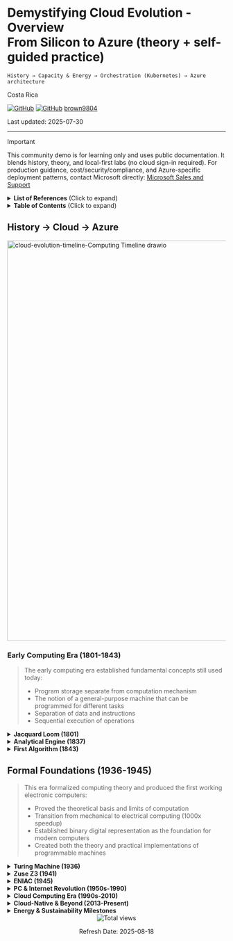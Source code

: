 # Demystifying Cloud Evolution  - Overview <br/> From Silicon to Azure (theory + self-guided practice)

`History → Capacity & Energy → Orchestration (Kubernetes) → Azure architecture`

Costa Rica

[![GitHub](https://badgen.net/badge/icon/github?icon=github&label)](https://github.com)
[![GitHub](https://img.shields.io/badge/--181717?logo=github&logoColor=ffffff)](https://github.com/)
[brown9804](https://github.com/brown9804)

Last updated: 2025-07-30

-----------------------------

> [!IMPORTANT]
> This community demo is for learning only and uses public documentation. It blends history, theory, and local-first labs (no cloud sign-in required). For production guidance, cost/security/compliance, and Azure-specific deployment patterns, contact Microsoft directly: [Microsoft Sales and Support](https://support.microsoft.com/contactus?ContactUsExperienceEntryPointAssetId=S.HP.SMC-HOME)

<details>
<summary><b>List of References</b> (Click to expand)</summary>

- [Azure Architecture Center](https://learn.microsoft.com/azure/architecture/)
- [Azure Resource Manager & Bicep](https://learn.microsoft.com/azure/azure-resource-manager/)
- [Azure Well-Architected (cost, reliability, ops)](https://learn.microsoft.com/azure/well-architected/)
- [CNCF (Cloud Native Computing Foundation) Kubernetes Docs](https://kubernetes.io/docs/)
- [Linux Foundation (power management overview)](https://www.kernel.org/doc/html/latest/)
- [Intel 4004 history](https://www.intel.com/content/www/us/en/history/museum-story-of-intel-4004.html)
- [National Museums Scotland - The Jacquard loom: innovation in textiles and computing](https://www.nms.ac.uk/discover-catalogue/the-jacquard-loom-innovation-in-textiles-and-computing)

</details>

<details>
<summary><b>Table of Contents</b> (Click to expand)</summary>


</details>

## History → Cloud → Azure 

<img width="1143" height="921" alt="cloud-evolution-timeline-Computing Timeline drawio" src="https://github.com/user-attachments/assets/4096eb52-7a0e-4a98-8b01-0b8e7884cdd8" />

### Early Computing Era (1801-1843)

> The early computing era established fundamental concepts still used today:
>  - Program storage separate from computation mechanism
>  - The notion of a general-purpose machine that can be programmed for different tasks
>  - Separation of data and instructions
>  - Sequential execution of operations

<details>
  <summary><b>Jacquard Loom (1801)</b></summary>

> Introduced a system of `punched cards` to control the weaving of complex textile patterns. Each card represented a row of the design, and holes in the card determined which warp threads were lifted.  

- **Joseph Marie Jacquard**: Created programmable textile looms that revolutionized the silk industry
- **Technical significance**: Demonstrated storing instructions as physical media; inspired later computing pioneers
  - **Binary Encoding**: Presence or absence of a hole acted as a binary signal (on/off), a precursor to digital logic.
  - **Sequential Control**: Cards were fed in sequence, allowing the loom to execute a stored program of instructions.
  - **Modularity**: Patterns could be changed by swapping card sets, introducing the concept of **programmability**.
  - **Significance**:
    - Demonstrated **data-driven automation**, instructions stored on physical media rather than hardwired mechanisms.
    - Influenced early computing pioneers like **Charles Babbage**, who adopted the punched card concept for the Analytical Engine.
- **Legacy**: Direct ancestor to punch card computing systems used through the 1970s
  - Direct ancestor of **punch card computing systems** used in tabulating machines (Hollerith, IBM) and early digital computers through the 1970s.
  - Established the principle of **separating hardware from instructions**, foundational for modern computing.

    <img width="771" height="513" alt="image" src="https://github.com/user-attachments/assets/e8ba359b-c082-4c37-80cc-21f42abec5bb" />

    <img width="1080" height="1620" alt="image" src="https://github.com/user-attachments/assets/8cddd1af-2863-4789-a44d-e90acc7abe39" />

From [National Museums Scotland - The Jacquard loom: innovation in textiles and computing](https://www.nms.ac.uk/discover-catalogue/the-jacquard-loom-innovation-in-textiles-and-computing)

</details>

<details>
  <summary><b>Analytical Engine (1837)</b></summary>
  - **Charles Babbage**: Mathematician and engineer who designed but never built this mechanical computer
  - **Technical features**: Included an ALU ("mill"), memory ("store"), and input/output mechanisms
  - **Architecture**: Designed for general-purpose computing with a separation of memory and processing
  - **Significance**: First complete design for a general-purpose programmable computing device

</details>

<details>
  <summary><b>First Algorithm (1843)</b></summary>
  - **Ada Lovelace**: Mathematician who wrote notes on the Analytical Engine
  - **Technical contribution**: Created an algorithm to compute Bernoulli numbers
  - **Conceptual breakthrough**: Recognized that computers could manipulate symbols, not just numbers
  - **Legacy**: Considered the first computer programmer; Ada programming language named after her

</details>


## Formal Foundations (1936-1945)

> This era formalized computing theory and produced the first working electronic computers:
>   - Proved the theoretical basis and limits of computation
>   - Transition from mechanical to electrical computing (1000x speedup)
>   - Established binary digital representation as the foundation for modern computers
>   - Created both the theory and practical implementations of programmable machines

<details>
  <summary><b>Turing Machine (1936)</b></summary>

- **Alan Turing**: Mathematician who formalized the concept of algorithm and computation
- **Technical significance**: Defined the limits of what can be computed; proved some problems are undecidable
- **Key concepts**: Universal machine, halting problem, computability
- **Architecture**: Abstract machine with infinite tape, read/write head, and finite state control

</details>

<details>
  <summary><b>Zuse Z3 (1941)</b></summary>

- **Konrad Zuse**: German engineer who built the first programmable, fully automatic digital computer
- **Technical features**: Used 2,600 relays, binary floating-point numbers, 22-bit word length
- **Limitations**: No conditional branching capability (had to be simulated through multiple program paths)
- **Significance**: First working programmable computer; operated at 5-10 Hz

</details>

<details>
  <summary><b>ENIAC (1945)</b></summary>

- **John Mauchly & J. Presper Eckert**: Led the engineering team at University of Pennsylvania
- **Technical features**: 17,468 vacuum tubes, 5 million operations per second, 20 accumulators
- **Programming**: Initially programmed by rewiring (took days); later modified for stored-program operation
- **Applications**: Originally calculated artillery firing tables; later used for nuclear weapon design

</details>


<details>
  <summary><b>PC & Internet Revolution (1950s-1990)</b></summary>

  ### Key Innovations
  - **Mainframes (1950s)**
    - **IBM System/360 (1964)**: First family of compatible computers with different performance levels
    - **Technical features**: Standardized instruction set architecture across product line
    - **Impact**: Established the concept of a computer "architecture" independent of implementation
    - **Business model**: Centralized computing with terminals; time-sharing systems

  - **ARPANET (1969)**
    - **Key people**: Vint Cerf, Bob Kahn, Leonard Kleinrock, J.C.R. Licklider
    - **Technical innovations**: Packet switching, distributed network without central control
    - **Protocols**: Network Control Program (NCP), later TCP/IP (1983)
    - **Growth**: From 4 nodes in 1969 to global network infrastructure

  - **Intel 4004 (1971)**
    - **Federico Faggin, Ted Hoff, Stanley Mazor**: Designers of the first commercial microprocessor
    - **Technical specifications**: 2,300 transistors, 4-bit CPU, 740 kHz clock speed
    - **Process technology**: 10μm silicon gate technology
    - **Impact**: Began the trend of increasing integration that continues with today's processors

  - **IBM PC (1981) / DNS (1983)**
    - **IBM PC**: Open architecture led to clone market and standardization
    - **DNS**: Paul Mockapetris designed system to map names to IP addresses
    - **Technical significance**: DNS enabled scaling the Internet beyond manual address tables

  - **World Wide Web (1990)**
    - **Tim Berners-Lee**: Created HTTP, HTML, and the first browser while at CERN
    - **Technical components**: URLs, HTTP protocol, HTML markup language
    - **Architecture**: Client-server model with stateless requests

  ### Technical Context
  This era democratized computing and built the Internet infrastructure:
  - Transition from batch processing to interactive computing
  - Evolution from centralized to distributed systems
  - Development of layered network protocols that enabled global connectivity
  - Creation of standards that allowed interoperability between systems from different vendors
</details>

<details>
  <summary><b>Cloud Computing Era (1990s-2010)</b></summary>

  ### Key Innovations
  - **Virtualization (1990s-2000s)**
    - **VMware (founded 1998)**: Commercialized x86 virtualization
    - **Technical innovations**: Virtual Machine Monitors (VMMs), hardware-assisted virtualization (Intel VT-x, AMD-V)
    - **Benefits**: Server consolidation, workload isolation, snapshot/migration capabilities
    - **Enabling technologies**: Trap-and-emulate, binary translation, paravirtualization

  - **AWS EC2/S3 (2006)**
    - **Key people**: Andy Jassy (AWS CEO), Werner Vogels (CTO)
    - **Technical innovations**: API-driven infrastructure, pay-per-use model
    - **Architecture**: Multi-tenant infrastructure, virtualization at scale
    - **Impact**: Fundamentally changed IT procurement and operations models

  - **Google App Engine (2008)**
    - **Technical approach**: Platform-as-a-Service (PaaS) model
    - **Developer experience**: Focus on application code, not infrastructure
    - **Constraints**: Language/framework restrictions, quotas, managed scaling
    - **Impact**: Introduced developers to serverless concepts and auto-scaling

  - **Microsoft Azure (2010)**
    - **Initial focus**: Platform-as-a-Service with .NET integration
    - **Evolution**: Expanded to full IaaS/PaaS/SaaS portfolio
    - **Technical innovations**: Resource Manager model, integrated identity with Azure AD
    - **Enterprise focus**: Hybrid capabilities, enterprise compliance certifications

  ### Technical Context
  This era transformed computing from owned assets to utility services:
  - Decoupled physical hardware from logical resources
  - Introduced elastic capacity and consumption-based pricing
  - Created API-driven infrastructure enabling infrastructure-as-code
  - Shifted capital expenses to operational expenses
  - Established global regions with distributed reliability
</details>

<details>
  <summary><b>Cloud-Native & Beyond (2013-Present)</b></summary>

  ### Key Innovations
  - **Docker (2013)**
    - **Solomon Hykes**: Founder who demonstrated Docker at PyCon 2013
    - **Technical foundations**: Linux namespaces, cgroups, overlayfs
    - **Key innovations**: Standard image format, portable runtime, layered filesystem
    - **Impact**: Transformed application packaging, testing, and deployment

  - **Kubernetes (2014)**
    - **Origins**: Based on Google's internal Borg system
    - **Key contributors**: Craig McLuckie, Joe Beda, Brendan Burns
    - **Technical architecture**: Declarative API, control loops, extensible with CRDs
    - **Core concepts**: Pods, Services, Deployments, StatefulSets, ConfigMaps/Secrets

  - **Serverless, Edge Computing, AI Acceleration (2020s)**
    - **Serverless computing**: Event-triggered functions with automatic scaling
    - **Edge computing**: Processing closer to data sources to reduce latency
    - **AI acceleration**: Specialized hardware (GPUs, TPUs, NPUs) for machine learning workloads
    - **Key technologies**: Azure Functions, AWS Lambda, TensorFlow, PyTorch, CUDA

  - **Energy/Carbon-Aware Operations (2019-2025)**
    - **Carbon-aware scheduling**: Shifting workloads to times/regions with cleaner energy
    - **Technical approach**: Real-time carbon intensity signals, flexible workload policies
    - **Tools**: Grid carbon intensity APIs, Microsoft Sustainability Calculator
    - **Standards**: ISO 14064, GHG Protocol, Carbon Disclosure Project

  ### Technical Context
  The cloud-native era focuses on distributed systems, orchestration, and sustainability:
  - Container orchestration for resilient, scalable applications
  - Declarative configurations with reconciliation loops
  - Microservices architectures with service meshes
  - Developer experience improvements through abstraction
  - Growing focus on energy efficiency and carbon footprint
</details>

<details>
  <summary><b>Energy & Sustainability Milestones</b></summary>

  ### Key Developments
  - **ENERGY STAR Program (1992)**
    - **Administrator**: U.S. Environmental Protection Agency
    - **Technical focus**: Energy consumption standards for computers, monitors
    - **Measurement methodology**: Standardized power consumption testing
    - **Impact**: Created baseline efficiency metrics for IT equipment

  - **80 PLUS (2004)**
    - **Focus**: Power Supply Unit efficiency certification
    - **Technical standards**: Efficiency targets at different load levels (20%, 50%, 100%)
    - **Tiers**: Standard, Bronze, Silver, Gold, Platinum, Titanium
    - **Significance**: Reduced energy waste in power conversion

  - **ASHRAE TC 9.9 Thermal Guidelines (2004)**
    - **Technical focus**: Environmental specifications for datacenters
    - **Key innovation**: Standardized temperature and humidity ranges
    - **Classes**: A1-A4 with different allowable ranges
    - **Impact**: Enabled higher operating temperatures, reduced cooling needs

  - **PUE Defined by The Green Grid (2007)**
    - **Formula**: Total Facility Energy ÷ IT Equipment Energy
    - **Ideal value**: 1.0 (all energy goes to computing)
    - **Industry evolution**: Average PUE improved from ~2.0 to ~1.2 in hyperscale facilities
    - **Limitations**: Doesn't measure computational efficiency, only facility overhead

  - **Open Compute Project (2011)**
    - **Founded by**: Facebook (now Meta)
    - **Technical innovations**: Open hardware designs for servers, storage, racks
    - **Key contributions**: Simplified chassis, higher efficiency power systems, rack-scale designs
    - **Impact**: Standardized efficient designs across industry

  - **ASHRAE Widened Temperature Ranges (2015)**
    - **Technical change**: Expanded recommended and allowable temperature ranges
    - **Impact**: Reduced cooling requirements, enabled more free cooling hours
    - **Classes**: New A1-A4 classes with wider ranges for different equipment types
    - **Energy savings**: Up to 4% energy reduction per 1°C increase in setpoint

  - **NVMe-oF 1.0 (2016)**
    - **Technical innovation**: Extended NVMe over network fabrics (RDMA, FC, TCP)
    - **Energy efficiency**: Reduced CPU overhead for storage operations
    - **Performance**: Lower latency and higher IOPS per watt
    - **Impact**: Enabled disaggregation of storage resources

  - **Carbon-aware Scheduling & Net-Zero Pledges (2020)**
    - **Technical approach**: Workload placement based on real-time grid carbon intensity
    - **Company commitments**: Microsoft, Google, Amazon announced carbon reduction goals
    - **Implementation**: APIs for carbon intensity, scheduler plugins, policy engines
    - **Impact**: Shifting flexible workloads to times of abundant renewable energy

  - **Liquid/Immersion Cooling Adoption (2022-2024)**
    - **Drivers**: Higher density racks, AI accelerators with high TDP
    - **Technologies**: Direct-to-chip liquid cooling, single-phase immersion, two-phase immersion
    - **Benefits**: Higher efficiency, enables >100kW per rack densities
    - **Adoption**: From niche HPC to mainstream in hyperscale facilities

  ### Technical Context
  Energy efficiency evolved from component-level to system-level to facility-level approaches:
  - Early focus on component efficiency (CPUs, power supplies)
  - Expanded to system design (airflow, thermal envelopes)
  - Evolved to facility design (free cooling, power distribution)
  - Now includes operational practices (workload scheduling, carbon awareness)
  - Next frontier: application efficiency and "performance per watt per dollar"
</details>

<!-- START BADGE -->
<div align="center">
  <img src="https://img.shields.io/badge/Total%20views-1341-limegreen" alt="Total views">
  <p>Refresh Date: 2025-08-18</p>
</div>
<!-- END BADGE -->
